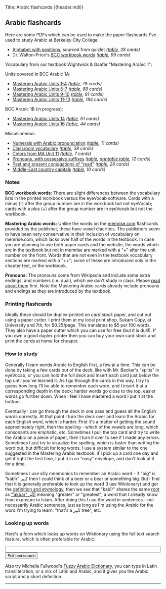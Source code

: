 Title: Arabic flashcards {{header.mdi}} <!-- -*- my-source-command: "./run-mmd %s; ./publish" -*- -->

<div markdown=1 id="page-wrap"> <!-- run-mmd inserts the closing tag at the bottom -->

## Arabic flashcards ##

Here are some PDFs which can be used to make the paper flashcards I've
used to study Arabic at Berkeley City College.

- [Alphabet with positions](letters-positions.pdf), sourced from quizlet *([table](letters-positions.tab), 28 cards)*
- Dr. Walton-Price's [BCC workbook words](bcc-workbook-words.pdf) *([table](bcc-workbook-words.tab), 99 cards)*

Vocabulary from our textbook Wightwick & Gaafar "Mastering Arabic 1":

Units covered in BCC Arabic 1A:

- [Mastering Arabic Units 1-4](ma-units-1-4.pdf) *([table](ma-units-1-4.tab), 79 cards)*
- [Mastering Arabic Units 5-7](ma-units-5-7.pdf) *([table](ma-units-5-7.tab), 88 cards)*
- [Mastering Arabic Units 9-10](ma-units-9-10.pdf) *([table](ma-units-9-10.tab), 81 cards)*
- [Mastering Arabic Units 11-13](ma-units-11-13.pdf) *([table](ma-units-11-13.tab), 184 cards)*

BCC Arabic 1B (in progress):

- [Mastering Arabic Units 14](ma-unit-14.pdf) *([table](ma-unit-14.tab), 61 cards)*
- [Mastering Arabic Units 16](ma-unit-16.pdf) *([table](ma-unit-16.tab), 44 cards)*

Miscellaneous:

- [Numerals with Arabic pronunciation](numerals.pdf) *([table](numerals-names.tab), 11 cards)*
- [Classroom vocabulary](classroom-vocab.pdf) *([table](classroom-vocab.tab), 38 cards)*
- [Colors from MA Unit 11](colors.pdf) *([table](colors.tab), 7 cards)*
- [Pronouns, with possessive suffixes](pronouns.pdf) *([table](pronouns.tab), [printable table](pronouns.html), 12 cards)*
- [Past and present conjugations of "read"](verb-conj-ktb.pdf) *([table](verb-conj-ktb.tab), 26 cards)*
- [Middle-East country capitals](capitals.pdf) *([table](capitals.tab), 10 cards)*

### Notes

**BCC workbook words:** There are slight differences between the
vocabulary lists in the printed workbook versus the eyeVocab software.
Cards with a minus (-) after the group number are in the workbook but
not eyeVocab; cards with a plus (+) after the group number are in
eyeVocab but not the workbook.

**Mastering Arabic words:** Unlike the words on the
[memrise.com](https://www.memrise.com/course/1322444/mastering-arabic-1/)
flashcards provided by the publisher, these have vowel diacritics. The
publishers seem to have been very conservative in their inclusion of
vocabulary on memrise.com, which lacks over half of the words in the
textbook. In case you are planning to use both paper cards and the
website, the words which are in the textbook but not in memrise are
marked with a "+" after the unit number on the front. Words that are
not even in the textbook vocabulary sections are marked with a "++";
some of these are introduced only in the chapter text, or the
workbook.

**Pronouns:** The pronouns come from Wikipedia and include some extra
endings, and numbers (i.e. dual), which we don't study in class.
Please [read about
them](https://en.wikipedia.org/wiki/Arabic_grammar#Pronouns) first.
Note the Mastering Arabic cards already include pronouns and endings
as they are introduced by the textbook.

### Printing flashcards

Ideally these should be duplex-printed on *card stock* paper, and cut
out using a paper cutter. I print them at my local print shop, Sukam
Copy, at University and 7th, for $0.25/page. This translates to $5 per
100 words. They also have a paper cutter which you can use for free
(but it is dull!). If you own a good duplex printer then you can buy
your own card stock and print the cards at home for cheaper.

### How to study

Generally I learn words Arabic to English first, a few at a time. This
can be done by taking a few cards out of the deck, like with Mr.
Becker's "splits" in eyeVocab; or you can hold the full deck and
insert each card just below the top until you've learned it. As I go
through the cards in this way, I try to guess how long I'll be able to
remember each word, and I insert it at a corresponding depth in the
deck: harder words go close to the top, easier words go further down.
When I feel I have mastered a word I put it at the bottom.

Eventually I can go through the deck in one pass and guess all the
English words correctly. At that point I turn the deck over and learn
the Arabic for each English word, which is harder. First it's a matter
of getting the sound approximately right, then the spelling - which of
the vowels are long, which consonants are emphatic, etc. Sometimes I
pull the top card and try to write the Arabic on a piece of paper,
then I turn it over to see if I made any errors. Sometimes I just try
to visualize the spelling, which is faster than writing the word out,
but difficult for long words. I use a system similar to the one
suggested in the Mastering Arabic textbook: if I pick up a card one
day and get it right the first time, I put it in an "easy" envelope,
and don't look at it for a time.

Sometimes I use silly mnemonics to remember an Arabic word - if "big"
is "kabīr" كَبير then I could think of a beer or a bear or something
big. But I find that it is generally preferable to look up the word (I
use Wiktionary) and get the [definition and
etymology](https://en.wiktionary.org/wiki/%D9%83%D8%A8%D9%8A%D8%B1),
then we see that "kabīr" shares the same
[root](https://en.wiktionary.org/wiki/%D9%83_%D8%A8_%D8%B1#Arabic) as
["ʾakbar"
أَكْبَر](https://en.wiktionary.org/wiki/%D8%A3%D9%83%D8%A8%D8%B1#Arabic)
meaning "greater" or "greatest", a word that I already know from
exposure to Islam. After doing this I use the word in sentences - not
necessarily Arabic sentences, just as long as I'm using the Arabic for
the word I'm trying to learn: "that's a كَبير tree", etc.

### Looking up words

Here's a form which looks up words on Wiktionary using the full text
search feature, which is often preferable for Arabic:

<form method="get" action="https://en.wiktionary.org/wiki/Special:Search" target="_self">
<input type="text" name="search" value="" style="width:100%;">
<input type="submit" name="fulltext" value="Full text search">
</form>

Also try Michelle Fullwood's [Fuzzy Arabic
Dictionary](http://fuzzyarabic.herokuapp.com/), you can type in Latin
transliteration, or a mix of Latin and Arabic, and it gives you the
Arabic script and a short definition.

<!--
### TODO list

- Input "Mastering Arabic" words from next few units
- Names of diacritics
- Classroom expressions

### Change history

- 19 Jul 2018 fix "until" in bcc-workbook-words.tab
- 16 Jul 2018 added prepositions from p. 128 and "bag" from p. 130
- 14 Jul 2018 add MA 11-12. fix "nice" in BCC workbook words
- 12 Jul 2018 add MA 9-10
- 09 Jul 2018 fix some right-to-left ordering issues in ma-units-1-7-not-in-memrise.pdf
- 08 Jul 2018 numerals-names.pdf: minor typo in spelling of "two"
- 08 Jul 2018 ma-units-1-7-not-in-memrise.pdf: found more typos: "whole/unbroken", "fine, thanks", "pupil"
- 08 Jul 2018 added cards for colors, pronouns
- 07 Jul 2018 fixed typos in non-memrise cards, there were mistakes in "hay", "goodbye", "donkey", "an office" [(all changes)](changes-to-ma-not-in-memrise-2018-07-07.diff.txt)
- 07 Jul 2018 fixed font size issues for English text mixed with Arabic
- 06 Jul 2018 added diacritics to memrise words
- 06 Jul 2018 created web page
-->

----



